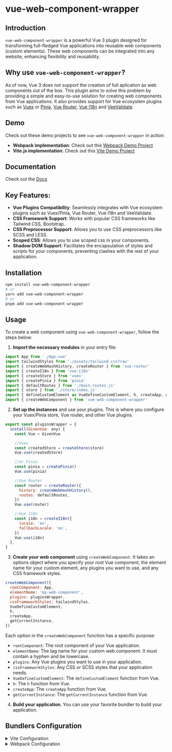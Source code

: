 # vue-web-component-wrapper

## Introduction

`vue-web-component-wrapper` is a powerful Vue 3 plugin designed for transforming full-fledged Vue applications into reusable web components (custom elements). These web components can be integrated into any website, enhancing flexibility and reusability.

## Why use `vue-web-component-wrapper`?

As of now, Vue 3 does not support the creation of full aplication as web components out of the box. This plugin aims to solve this problem by providing a simple and easy-to-use solution for creating web components from Vue applications. It also provides support for Vue ecosystem plugins such as [Vuex](https://vuex.vuejs.org/) or [Pinia](https://pinia.vuejs.org/), [Vue Router](https://router.vuejs.org/), [Vue I18n](https://vue-i18n.intlify.dev/) and [VeeValidate](https://vee-validate.logaretm.com/v4/).

## Demo

Check out these demo projects to see `vue-web-component-wrapper` in action:

- **Webpack implementation**: Check out this [Webpack Demo Project](https://stackblitz.com/edit/vue-web-component-wrapper?file=README.md&startScript=webpack-demo)
- **Vite.js implementation**: Check out this [Vite Demo Project](https://stackblitz.com/edit/vue-web-component-wrapper?file=README.md&startScript=vite-demo)

## Documentation

Check out the [Docs](https://erangrin.github.io/vue-web-component-wrapper)

## Key Features:

- **Vue Plugins Compatibility**: Seamlessly integrates with Vue ecosystem plugins such as Vuex/Pinia, Vue Router, Vue I18n and VeeValidate.
- **CSS Framework Support**: Works with popular CSS frameworks like Tailwind CSS, Bootstrap.
- **CSS Preprocessor Support**: Allows you to use CSS preprocessors like SCSS and LESS.
- **Scoped CSS**: Allows you to use scoped css in your components.
- **Shadow DOM Support**: Facilitates the encapsulation of styles and scripts for your components, preventing clashes with the rest of your application.

## Installation

```bash
npm install vue-web-component-wrapper
# or
yarn add vue-web-component-wrapper
# or
pnpm add vue-web-component-wrapper
```

## Usage

To create a web component using `vue-web-component-wrapper`, follow the steps below:

1. **Import the necessary modules** in your entry file:

```javascript
import App from './App.vue'
import tailwindStyles from './assets/tailwind.css?raw'
import { createWebHashHistory, createRouter } from 'vue-router'
import { createI18n } from 'vue-i18n'
import { createStore } from 'vuex'
import { createPinia } from 'pinia'
import { defaultRoutes } from './main.routes.js'
import { store } from './store/index.js'
import { defineCustomElement as VueDefineCustomElement, h, createApp, getCurrentInstance } from 'vue'
import { createWebComponent } from 'vue-web-component-wrapper'
```

2. **Set up the instances** and use your plugins. This is where you configure your Vuex/Pinia store, Vue router, and other Vue plugins.

```javascript
export const pluginsWrapper = {
  install(GivenVue: any) {
    const Vue = GivenVue

    //Vuex
    const createdStore = createStore(store)
    Vue.use(createdStore)

    //or Pinia
    const pinia = createPinia()
    Vue.use(pinia)

    //Vue Router
    const router = createRouter({
      history: createWebHashHistory(),
      routes: defaultRoutes,
    })
    Vue.use(router)

    //Vue I18n
    const i18n = createI18n({
      locale: 'en',
      fallbackLocale: 'en',
    })
    Vue.use(i18n)
  },
}
```

3. **Create your web component** using `createWebComponent`. It takes an options object where you specify your root Vue component, the element name for your custom element, any plugins you want to use, and any CSS framework styles.

```javascript
createWebComponent({
  rootComponent: App,
  elementName: 'my-web-component',
  plugins: pluginsWrapper,
  cssFrameworkStyles: tailwindStyles,
  VueDefineCustomElement,
  h,
  createApp,
  getCurrentInstance,
})
```

Each option in the `createWebComponent` function has a specific purpose:

- `rootComponent`: The root component of your Vue application.
- `elementName`: The tag name for your custom web component. It must contain a hyphen and be lowercase.
- `plugins`: Any Vue plugins you want to use in your application.
- `cssFrameworkStyles`: Any CSS or SCSS styles that your application needs.
- `VueDefineCustomElement`: The `defineCustomElement` function from Vue.
- `h`: The `h` function from Vue.
- `createApp`: The `createApp` function from Vue.
- `getCurrentInstance`: The `getCurrentInstance` function from Vue.

4. **Build your application**. You can use your favorite bundler to build your application.

## Bundlers Configuration

<details>
<summary>Vite Configuration</summary>
Here's a sample Vite configuration. Comparing with Webpack, Vite.js is able to handle assets files like .css and .scss, and media files, importing them as you do regularly. Vue files will be parsed using oficial [@vitejs/plugin-vue](https://github.com/vitejs/vite-plugin-vue/tree/main/packages/plugin-vue) depending of config. If you would like to add plugins for Vite, just install them with your favorite Node package manager.

```javascript
import { defineConfig } from 'vite'
import vue from '@vitejs/plugin-vue'

export default defineConfig({
  build: {
    sourcemap: 'inline',
  },
  plugins: [
    vue({
      customElement: true,
    }),
  ],
})
```

In your main.js/ts file, you will have to import the css framework in slightly different way than webpack with `?inline` at the end of the import statement, (see how it works)[https://vitejs.dev/guide/features.html#disabling-css-injection-into-the-page]. This leads to a new issue with fonts, which are not loaded when using `?inline`. To workaround this, you can import the font css in the App.vue file.

### main.js/ts

```javascript
// ?inline can not handle import url() in css therefore fonts are not loaded, workaround is to add font css to the App.vue
import style from './style.css?inline'
```

Workaround for fonts:

### App.vue

```css
<style>
header  {
  @apply font-sans;
}

main {
  @apply font-sans;
}
</style>
```

</details>

<details>
<summary>Webpack Configuration</summary>

## Webpack Configuration

Here's a sample webpack configuration that helps webpack understand how to load and process .vue, .css, and .scss files. It also sets up an HTML plugin for webpack.

```javascript
const path = require('path')
const { VueLoaderPlugin } = require('vue-loader')
const HtmlWebpackPlugin = require('html-webpack-plugin')

module.exports = {
  mode: 'production',
  entry: './src/main.js',
  output: {
    path: path.resolve(__dirname, 'dist'),
    filename: 'my-web-component.js',
  },
  module: {
    rules: [
      {
        test: /\.(vue|ce\.vue)$/,
        loader: 'vue-loader',
        options: {
          customElement: true,
        },
      },
      {
        test: /\.(css|scss)$/,
        oneOf: [
          {
            resourceQuery: /raw/,
            use: [
              'to-string-loader',
              'css-loader',
              'postcss-loader',
              {
                loader: 'sass-loader',
                options: {
                  sassOptions: {
                    indentedSyntax: false, // Use the SCSS syntax
                  },
                },
              },
            ],
          },
          {
            use: [
              'style-loader',
              'css-loader',
              'postcss-loader',
              {
                loader: 'sass-loader',
                options: {
                  sassOptions: {
                    indentedSyntax: false, // Use the SCSS syntax
                  },
                },
              },
            ],
          },
        ],
      },
      {
        test: /\.(png|jpe?g|gif|svg)(\?.*)?$/,
        loader: 'file-loader',
        options: {
          name: 'assets/[name].[hash:7].[ext]',
        },
      },
    ],
  },
  plugins: [
    new VueLoaderPlugin(),
    new HtmlWebpackPlugin({
      template: './public/index.html',
    }),
  ],
  resolve: {
    alias: {
      vue$: 'vue/dist/vue.esm-bundler.js',
    },
    extensions: ['.js', '.vue', '.json'],
  },
}
```

With webpack you will have to import the css framework in slightly different way than vite with `?raw` at the end of the import statement.

### main.{js/ts}

````javascript
import style from './style.css?raw'
```

</details>

## Tips

- **Testing Production Build**: the easiest way to test your production build is to run a local server in the `dist` folder. I use [valet](https://laravel.com/docs/10.x/valet) for this, but any local server should work.

## Future Plans

1. **TypeScript Support**: Adding proper strict types.

## Contributing

Contributions are welcome! To contribute to the project, please follow these steps:

- Fork the repository
- Create a new branch for your feature or bug fix
- Make your changes and commit them with a clear message
- Push your changes to your fork
- Submit a pull request to the main repository

Please make sure to follow the code style and conventions used in the project.
If you find a bug or have a feature request, please open an issue on the repository.

## License

This project is licensed under the MIT License
````
